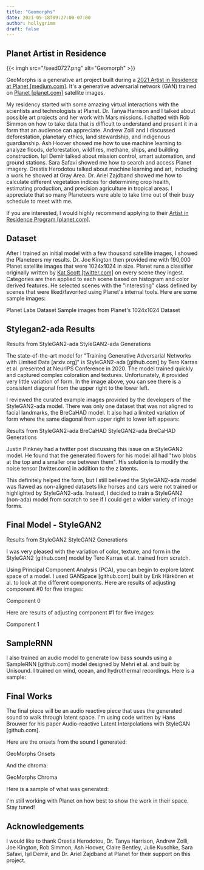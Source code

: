 ```yaml
---
title: "Geomorphs"
date: 2021-05-18T09:27:00-07:00
author: hollygrimm
draft: false
---
```

## Planet Artist in Residence


{{< imgh src="/seed0727.png" alt="Geomorph" >}}


GeoMorphs is a generative art project built during a [2021 Artist in Residence at Planet [medium.com]](https://medium.com/planet-stories/meet-planets-first-artist-in-residence-of-2021-holly-grimm-ab227ebdc2dd). It's a generative adversarial network (GAN) trained on [Planet [planet.com]](https://planet.com/) satellite images.

My residency started with some amazing virtual interactions with the scientists and technologists at Planet. Dr. Tanya Harrison and I talked about possible art projects and her work with Mars missions. I chatted with Rob Simmon on how to take data that is difficult to understand and present it in a form that an audience can appreciate. Andrew Zolli and I discussed deforestation, planetary ethics, land stewardship, and indigenous guardianship. Ash Hoover showed me how to use machine learning to analyze floods, deforestation, wildfires, methane, ships, and building construction. Işıl Demir talked about mission control, smart automation, and ground stations. Sara Safavi showed me how to search and access Planet imagery. Orestis Herodotou talked about machine learning and art, including a work he showed at Gray Area. Dr. Ariel Zajdband showed me how to calculate different vegetation indices for determining crop health, estimating production, and precision agriculture in tropical areas. I appreciate that so many Planeteers were able to take time out of their busy schedule to meet with me.

If you are interested, I would highly recommend applying to their [Artist in Residence Program [planet.com]](https://www.planet.com/company/art/).

## Dataset
After I trained an initial model with a few thousand satellite images, I showed the Planeteers my results. Dr. Joe Kington then provided me with 190,000 Planet satellite images that were 1024x1024 in size. Planet runs a classifier originally written by [Kat Scott [twitter.com]](https://twitter.com/kscottz) on every scene they ingest. Categories are then applied to each scene based on histogram and color derived features. He selected scenes with the "interesting" class defined by scenes that were liked/favorited using Planet's internal tools. Here are some sample images:

Planet Labs Dataset
Sample images from Planet's 1024x1024 Dataset

## Stylegan2-ada Results
Results from StyleGAN2-ada
StyleGAN2-ada Generations

The state-of-the-art model for "Training Generative Adversarial Networks with Limited Data [arxiv.org]" is StyleGAN2-ada [github.com] by Tero Karras et al. presented at NeurIPS Conference in 2020. The model trained quickly and captured complex coloration and textures. Unfortunately, it provided very little variation of form. In the image above, you can see there is a consistent diagonal from the upper right to the lower left.

I reviewed the curated example images provided by the developers of the StyleGAN2-ada model. There was only one dataset that was not aligned to facial landmarks, the BreCaHAD model. It also had a limited variation of form where the same diagonal from upper right to lower left appears:

Results from StyleGAN2-ada BreCaHAD
StyleGAN2-ada BreCaHAD Generations

Justin Pinkney had a twitter post discussing this issue on a StyleGAN2 model. He found that the generated flowers for his model all had "two blobs at the top and a smaller one between them". His solution is to modify the noise tensor [twitter.com] in addition to the z latents.

This definitely helped the form, but I still believed the StyleGAN2-ada model was flawed as non-aligned datasets like horses and cars were not trained or highlighted by StyleGAN2-ada. Instead, I decided to train a StyleGAN2 (non-ada) model from scratch to see if I could get a wider variety of image forms.

## Final Model - StyleGAN2
Results from StyleGAN2
StyleGAN2 Generations

I was very pleased with the variation of color, texture, and form in the StyleGAN2 [github.com] model by Tero Karras et al. trained from scratch.

Using Principal Component Analysis (PCA), you can begin to explore latent space of a model. I used GANSpace [github.com] built by Erik Härkönen et al. to look at the different components. Here are results of adjusting component #0 for five images:

Component 0

Here are results of adjusting component #1 for five images:

Component 1

## SampleRNN
I also trained an audio model to generate low bass sounds using a SampleRNN [github.com] model designed by Mehri et al. and built by Unisound. I trained on wind, ocean, and hydrothermal recordings. Here is a sample:

## Final Works
The final piece will be an audio reactive piece that uses the generated sound to walk through latent space. I'm using code written by Hans Brouwer for his paper Audio-reactive Latent Interpolations with StyleGAN [github.com].

Here are the onsets from the sound I generated:

GeoMorphs Onsets

And the chroma:

GeoMorphs Chroma

Here is a sample of what was generated:

I'm still working with Planet on how best to show the work in their space. Stay tuned!

## Acknowledgements
I would like to thank Orestis Herodotou, Dr. Tanya Harrison, Andrew Zolli, Joe Kington, Rob Simmon, Ash Hoover, Claire Bentley, Julie Kuschke, Sara Safavi, Işıl Demir, and Dr. Ariel Zajdband at Planet for their support on this project.



